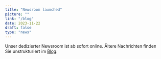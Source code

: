 ```yaml
---
title: "Newsroom launched"
picture: ""
link: "/blog"
date: 2023-11-22
draft: false
type: "news"
---
```


Unser dedizierter Newsroom ist ab sofort online. Ältere Nachrichten finden Sie unstrukturiert im [Blog](/blog).

